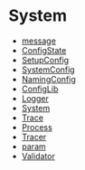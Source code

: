 # System

<!-- START_INDEX -->
- [message](./message/index.md)
- [ConfigState](./Config.sol/struct.ConfigState.md)
- [SetupConfig](./Config.sol/struct.SetupConfig.md)
- [SystemConfig](./Config.sol/struct.SystemConfig.md)
- [NamingConfig](./Config.sol/struct.NamingConfig.md)
- [ConfigLib](./Config.sol/library.ConfigLib.md)
- [Logger](./Logger.sol/library.Logger.md)
- [System](./System.sol/library.System.md)
- [Trace](./Tracer.sol/struct.Trace.md)
- [Process](./Tracer.sol/struct.Process.md)
- [Tracer](./Tracer.sol/library.Tracer.md)
- [param](./Tracer.sol/function.param.md)
- [Validator](./Validator.sol/library.Validator.md)
<!-- END_INDEX -->
